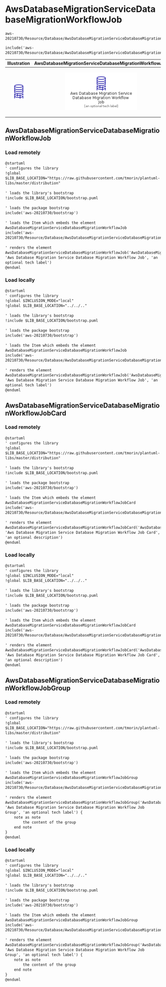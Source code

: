 # AwsDatabaseMigrationServiceDatabaseMigrationWorkflowJob


```text
aws-20210730/Resource/Database/AwsDatabaseMigrationServiceDatabaseMigrationWorkflowJob
```

```text
include('aws-20210730/Resource/Database/AwsDatabaseMigrationServiceDatabaseMigrationWorkflowJob')
```



| Illustration | AwsDatabaseMigrationServiceDatabaseMigrationWorkflowJob | AwsDatabaseMigrationServiceDatabaseMigrationWorkflowJobCard | AwsDatabaseMigrationServiceDatabaseMigrationWorkflowJobGroup |
| :---: | :---: | :---: | :---: |
| ![illustration for Illustration](../../../aws-20210730/Resource/Database/AwsDatabaseMigrationServiceDatabaseMigrationWorkflowJob.png) | ![illustration for AwsDatabaseMigrationServiceDatabaseMigrationWorkflowJob](../../../aws-20210730/Resource/Database/AwsDatabaseMigrationServiceDatabaseMigrationWorkflowJob.Local.png) | ![illustration for AwsDatabaseMigrationServiceDatabaseMigrationWorkflowJobCard](../../../aws-20210730/Resource/Database/AwsDatabaseMigrationServiceDatabaseMigrationWorkflowJobCard.Local.png) | ![illustration for AwsDatabaseMigrationServiceDatabaseMigrationWorkflowJobGroup](../../../aws-20210730/Resource/Database/AwsDatabaseMigrationServiceDatabaseMigrationWorkflowJobGroup.Local.png) |




## AwsDatabaseMigrationServiceDatabaseMigrationWorkflowJob

### Load remotely
```plantuml
@startuml
' configures the library
!global $LIB_BASE_LOCATION="https://raw.githubusercontent.com/tmorin/plantuml-libs/master/distribution"

' loads the library's bootstrap
!include $LIB_BASE_LOCATION/bootstrap.puml

' loads the package bootstrap
include('aws-20210730/bootstrap')

' loads the Item which embeds the element AwsDatabaseMigrationServiceDatabaseMigrationWorkflowJob
include('aws-20210730/Resource/Database/AwsDatabaseMigrationServiceDatabaseMigrationWorkflowJob')

' renders the element
AwsDatabaseMigrationServiceDatabaseMigrationWorkflowJob('AwsDatabaseMigrationServiceDatabaseMigrationWorkflowJob', 'Aws Database Migration Service Database Migration Workflow Job', 'an optional tech label')
@enduml
```

### Load locally
```plantuml
@startuml
' configures the library
!global $INCLUSION_MODE="local"
!global $LIB_BASE_LOCATION="../../.."

' loads the library's bootstrap
!include $LIB_BASE_LOCATION/bootstrap.puml

' loads the package bootstrap
include('aws-20210730/bootstrap')

' loads the Item which embeds the element AwsDatabaseMigrationServiceDatabaseMigrationWorkflowJob
include('aws-20210730/Resource/Database/AwsDatabaseMigrationServiceDatabaseMigrationWorkflowJob')

' renders the element
AwsDatabaseMigrationServiceDatabaseMigrationWorkflowJob('AwsDatabaseMigrationServiceDatabaseMigrationWorkflowJob', 'Aws Database Migration Service Database Migration Workflow Job', 'an optional tech label')
@enduml
```

## AwsDatabaseMigrationServiceDatabaseMigrationWorkflowJobCard

### Load remotely
```plantuml
@startuml
' configures the library
!global $LIB_BASE_LOCATION="https://raw.githubusercontent.com/tmorin/plantuml-libs/master/distribution"

' loads the library's bootstrap
!include $LIB_BASE_LOCATION/bootstrap.puml

' loads the package bootstrap
include('aws-20210730/bootstrap')

' loads the Item which embeds the element AwsDatabaseMigrationServiceDatabaseMigrationWorkflowJobCard
include('aws-20210730/Resource/Database/AwsDatabaseMigrationServiceDatabaseMigrationWorkflowJob')

' renders the element
AwsDatabaseMigrationServiceDatabaseMigrationWorkflowJobCard('AwsDatabaseMigrationServiceDatabaseMigrationWorkflowJobCard', 'Aws Database Migration Service Database Migration Workflow Job Card', 'an optional description')
@enduml
```

### Load locally
```plantuml
@startuml
' configures the library
!global $INCLUSION_MODE="local"
!global $LIB_BASE_LOCATION="../../.."

' loads the library's bootstrap
!include $LIB_BASE_LOCATION/bootstrap.puml

' loads the package bootstrap
include('aws-20210730/bootstrap')

' loads the Item which embeds the element AwsDatabaseMigrationServiceDatabaseMigrationWorkflowJobCard
include('aws-20210730/Resource/Database/AwsDatabaseMigrationServiceDatabaseMigrationWorkflowJob')

' renders the element
AwsDatabaseMigrationServiceDatabaseMigrationWorkflowJobCard('AwsDatabaseMigrationServiceDatabaseMigrationWorkflowJobCard', 'Aws Database Migration Service Database Migration Workflow Job Card', 'an optional description')
@enduml
```

## AwsDatabaseMigrationServiceDatabaseMigrationWorkflowJobGroup

### Load remotely
```plantuml
@startuml
' configures the library
!global $LIB_BASE_LOCATION="https://raw.githubusercontent.com/tmorin/plantuml-libs/master/distribution"

' loads the library's bootstrap
!include $LIB_BASE_LOCATION/bootstrap.puml

' loads the package bootstrap
include('aws-20210730/bootstrap')

' loads the Item which embeds the element AwsDatabaseMigrationServiceDatabaseMigrationWorkflowJobGroup
include('aws-20210730/Resource/Database/AwsDatabaseMigrationServiceDatabaseMigrationWorkflowJob')

' renders the element
AwsDatabaseMigrationServiceDatabaseMigrationWorkflowJobGroup('AwsDatabaseMigrationServiceDatabaseMigrationWorkflowJobGroup', 'Aws Database Migration Service Database Migration Workflow Job Group', 'an optional tech label') {
    note as note
        the content of the group
    end note
}
@enduml
```

### Load locally
```plantuml
@startuml
' configures the library
!global $INCLUSION_MODE="local"
!global $LIB_BASE_LOCATION="../../.."

' loads the library's bootstrap
!include $LIB_BASE_LOCATION/bootstrap.puml

' loads the package bootstrap
include('aws-20210730/bootstrap')

' loads the Item which embeds the element AwsDatabaseMigrationServiceDatabaseMigrationWorkflowJobGroup
include('aws-20210730/Resource/Database/AwsDatabaseMigrationServiceDatabaseMigrationWorkflowJob')

' renders the element
AwsDatabaseMigrationServiceDatabaseMigrationWorkflowJobGroup('AwsDatabaseMigrationServiceDatabaseMigrationWorkflowJobGroup', 'Aws Database Migration Service Database Migration Workflow Job Group', 'an optional tech label') {
    note as note
        the content of the group
    end note
}
@enduml
```

